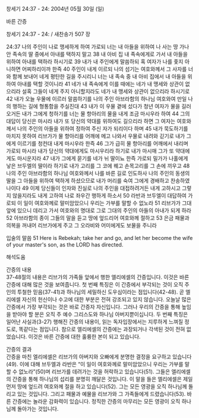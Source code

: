 창세기 24:37 - 24: 
2004년 05월 30일 (일)

바른 간증



창세기 24:37 - 24: / 새찬송가 507 장


24:37 나의 주인이 나로 맹세하게 하여 가로되 너는 내 아들을 위하여 나 사는 땅 가나안 족속의 딸 중에서 아내를 택하지 말고 38 내 아비 집 내 족속에게로 가서 내 아들을 위하여 아내를 택하라 하시기로 39 내가 내 주인에게 말씀하되 혹 여자가 나를 좇지 아니하면 어찌하리이까 한즉 40 주인이 내게 이르되 나의 섬기는 여호와께서 그 사자를 너와 함께 보내어 네게 평탄한 길을 주시리니 너는 내 족속 중 내 아비 집에서 내 아들을 위하여 아내를 택할 것이니라 41 네가 내 족속에게 이를 때에는 네가 내 맹세와 상관이 없으리라 설혹 그들이 네게 주지 아니할지라도 네가 내 맹세와 상관이 없으리라 하시기로 42 내가 오늘 우물에 이르러 말씀하기를 나의 주인 아브라함의 하나님 여호와여 만일 나의 행하는 길에 형통함을 주실진대 43 내가 이 우물 곁에 섰다가 청년 여자가 물을 길러 오거든 내가 그에게 청하기를 너는 물 항아리의 물을 내게 조금 마시우라 하여 44 그의 대답이 당신은 마시라 내가 또 당신의 약대를 위하여도 길으리라 하면 그 여자는 여호와께서 나의 주인의 아들을 위하여 정하여 주신 자가 되리이다 하며 45 내가 묵도하기를 마치지 못하여 리브가가 물 항아리를 어깨에 메고 나와서 우물로 내려와 긷기로 내가 그에게 이르기를 청컨대 내게 마시우라 한즉 46 그가 급히 물 항아리를 어깨에서 내리며 가로되 마시라 내가 당신의 약대에게도 마시우리라 하기로 내가 마시매 그가 또 약대에게도 마시운지라 47 내가 그에게 묻기를 네가 뉘 딸이뇨 한즉 가로되 밀가가 나홀에게 낳은 브두엘의 딸이라 하기로 내가 고리를 그 코에 꿰고 손목고리를 그 손에 끼우고 48 나의 주인 아브라함의 하나님 여호와께서 나를 바른 길로 인도하사 나의 주인의 동생의 딸을 그 아들을 위하여 택하게 하셨으므로 내가 머리를 숙여 그에게 경배하고 찬송하였나이다 49 이제 당신들이 인자와 진실로 나의 주인을 대접하려거든 내게 고하시고 그렇지 않을지라도 내게 고하여 나로 좌우간 행하게 하소서 50 라반과 브두엘이 대답하여 가로되 이 일이 여호와께로 말미암았으니 우리는 가부를 말할 수 없노라 51 리브가가 그대 앞에 있으니 데리고 가서 여호와의 명대로 그로 그대의 주인의 아들의 아내가 되게 하라 52 아브라함의 종이 그들의 말을 듣고 땅에 엎드리어 여호와께 절하고 53 은금 패물과 의복을 꺼내어 리브가에게 주고 그 오라비와 어미에게도 보물을 주니라 

입술의 말씀 
51 Here is Rebekah; take her and go, and let her become the wife of your master's son, as the LORD has directed.

해석도움





간증의 내용  
37-48절의 내용은 리브가의 가족들 앞에서 행한 엘리에셀의 간증입니다. 이것은 바른 간증에 대해 많은 것을 보여줍니다. 첫 번째 특징은 이 간증에서 부각되는 것이 오직 주인의 투철한 믿음(37-41)과 하나님의 세밀하신 도우심이라는 점입니다(42-48). 곧 엘리에셀 자신의 헌신이나 수고에 대한 부분은 전혀 강조되고 있지 않습니다. 오늘날 많은 간증에서 가장 부각되는 것은 바로 간증자 자신입니다. 그러나 우리의 간증을 통해 높임을 받아야 할 분은 오직 주 예수 그리스도와 하나님 아버지뿐이십니다. 두 번째 특징은 일어난 사실과(3-27) 행해진 간증의 내용이, 읽는 독자입장에서는 지루하게 느껴질 정도로, 똑같다는 점입니다. 참으로 엘리에셀의 간증에는 과장되거나 각색된 것이 전혀 없었습니다. 이것은 바른 간증에 대한 훌륭한 본이 되고 있습니다.  

간증의 결과  
간증을 마친 엘리에셀은 리브가의 아버지와 오빠에게 분명한 결정을 요구하고 있습니다(49). 이에 대해 브두엘과 라반은 “이 일이 여호와께로 말미암았으니 우리는 가부를 말할 수 없노라”(50)며 리브가를 데려가는 것을 허락하고 있습니다(51). 그들은 엘리에셀의 간증을 통해 하나님의 섭리를 분명히 깨달은 것입니다. 이 말을 들은 엘리에셀은 제일 먼저 땅에 엎드려 여호와께 절을 하고 있습니다(52). 그는 모든 영광을 오직 하나님께 돌리고 있는 것입니다. 그리고 패물과 예물을 리브가와 그 가족들에게 드렸습니다(53). 바른 간증에는 놀라운 감화력이 있습니다. 정직한 간증의 마무리는 모든 영광이 오직 하나님께 돌아가는 것입니다.